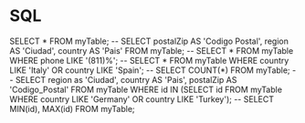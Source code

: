 # SQL
SELECT * FROM myTable;
-- SELECT postalZip AS 'Codigo Postal', region AS 'Ciudad', country AS 'Pais' FROM myTable;
-- SELECT * FROM myTable WHERE phone LIKE '(811)%';
-- SELECT * FROM myTable WHERE country LIKE 'Italy' OR country LIKE 'Spain';
-- SELECT COUNT(*) FROM myTable;
-- SELECT region as 'Ciudad', country AS 'Pais', postalZip AS 'Codigo_Postal' FROM myTable WHERE id IN (SELECT id FROM myTable WHERE country LIKE 'Germany' OR country LIKE 'Turkey');
-- SELECT MIN(id), MAX(id) FROM myTable;
